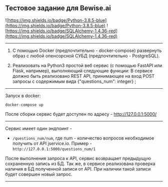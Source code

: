 ## Тестовое задание для Bewise.ai

![https://img.shields.io/badge/Python-3.8.5-blue](https://img.shields.io/badge/Python-3.8.5-blue)
![https://img.shields.io/badge/SQLAlchemy-1.4.36-red](https://img.shields.io/badge/SQLAlchemy-1.4.36-red)

---
1. С помощью Docker (предпочтительно - docker-compose) развернуть образ с любой опенсорсной СУБД (предпочтительно - PostgreSQL).


2. Реализовать на Python3 простой веб сервис (с помощью FastAPI или Flask, например), выполняющий следующие функции:
В сервисе должно быть реализовано REST API, принимающее на вход POST запросы с содержимым вида {"questions_num": integer} ;
---
Запуск в docker: 
```
docker-compose up
```
После сборки сервис будет доступен по адресу - http://127.0.0.1:5000/ 

---
Сервис имеет один эндпоинт -
* `/questions_num/num`, где num - количество вопросов необходимое получить от API jservice.io. Пример - `http://127.0.0.1:5000/questions_num/1`

После выполнения запроса к API, сервис возвращает предыдущую сохраненную запись из БД.
Так же, в сервисе реализована проверка наличия в БД полученной записи от API. При наличии такой записи будет совершен новый запрос.

---